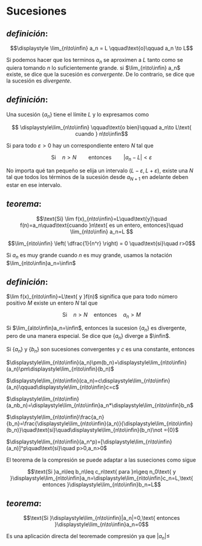 # Sucesiones

## *definición*:

$$\displaystyle \lim_{n\to\infin} a_n = L
\qquad\text{o}\qquad
a_n \to L$$

Si podemos hacer que los terminos $a_n$ se aproximen a $L$ tanto como se quiera tomando $n$ lo suficientemente grande. si $\lim_{n\to\infin} a_n$ existe, se dice que la sucesión es *convergente*. De lo contrario, se dice que la sucesión es *divergente*.

## *definición*:
Una sucesión $\{a_n\}$ tiene el límite $L$ y lo expresamos como

$$ \displaystyle\lim_{n\to\infin}
\qquad\text{o bien}\qquad
a_n\to L\text{ cuando } n\to\infin$$

Si para todo $\varepsilon>0$ hay un correspondiente entero $N$ tal que

$$\text{Si}\quad
n>N\qquad\text{entonces}\qquad
|a_n-L|<\varepsilon$$

No importa qué tan pequeño se elija un intervalo ($L-\varepsilon,L+\varepsilon$), existe una $N$ tal que todos los términos de la sucesión desde $a_{N+1}$ en adelante deben estar en ese intervalo.

## *teorema*:

$$\text{Si}
\lim f(x)_{n\to\infin}=L\quad\text{y}\quad
f(n)=a_n\quad\text{cuando }n\text{ es un entero, entonces}\quad
\lim_{n\to\infin} a_n=L
$$

$$\lim_{n\to\infin}
\left( \dfrac{1}{n^r} \right) = 0
\quad\text{si}\quad r>0$$

Si $a_n$ es muy grande cuando $n$ es muy grande, usamos la notación $\lim_{n\to\infin}a_n=\infin$

## *definición*:

$\lim f(x)_{n\to\infin}=L\text{ y }f(n)$ significa que para todo número positivo $M$ existe un entero $N$ tal que

$$\text{Si}\quad n>N\quad\text{entonces}\quad a_n>M$$

Si $\lim_{a\to\infin}a_n=\infin$, entonces la sucesion $\{a_n\}$ es divergente, pero de una manera especial. Se dice que $\{a_n\}$ diverge a $\infin$.

Si $\{a_n\}$ y $\{b_n\}$ son sucesiones convergentes y $c$ es una constante, entonces

$\displaystyle\lim_{n\to\infin}(a_n)\pm(b_n)=\displaystyle\lim_{n\to\infin}(a_n)\pm\displaystyle\lim_{n\to\infin}(b_n)$

$\displaystyle\lim_{n\to\infin}(ca_n)=c\displaystyle\lim_{n\to\infin}(a_n)\qquad\displaystyle\lim_{n\to\infin}c=c$

$\displaystyle\lim_{n\to\infin}(a_nb_n)=\displaystyle\lim_{n\to\infin}a_n*\displaystyle\lim_{n\to\infin}b_n$

$\displaystyle\lim_{n\to\infin}\frac{a_n}{b_n}=\frac{\displaystyle\lim_{n\to\infin}(a_n)}{\displaystyle\lim_{n\to\infin}(b_n)}\quad\text{si}\quad\displaystyle\lim_{n\to\infin}(b_n)\not ={0}$

$\displaystyle\lim_{n\to\infin}(a_n^p)=[\displaystyle\lim_{n\to\infin}(a_n)]^p\quad\text{si}\quad p>0,a_n>0$

El teorema de la compresión se puede adaptar a las suseciones como sigue

$$\text{Si }a_n\leq b_n\leq c_n\text{ para }n\geq n_0\text{ y }\displaystyle\lim_{n\to\infin}a_n=\displaystyle\lim_{n\to\infin}c_n=L,\text{ entonces }\displaystyle\lim_{n\to\infin}b_n=L$$

## *teorema*:

$$\text{Si }\displaystyle\lim_{n\to\infin}|a_n|=0,\text{ entonces }\displaystyle\lim_{n\to\infin}a_n=0$$

Es una aplicación directa del teoremade compresión ya que $|a_n|\leq$